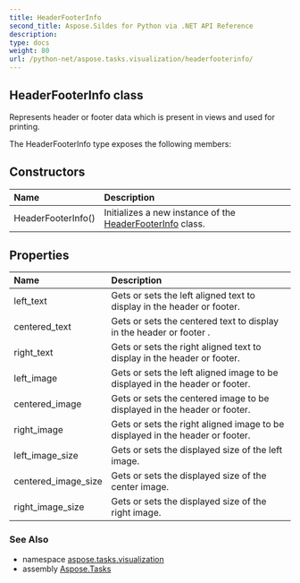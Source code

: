 ```yaml
---
title: HeaderFooterInfo
second_title: Aspose.Sildes for Python via .NET API Reference
description: 
type: docs
weight: 80
url: /python-net/aspose.tasks.visualization/headerfooterinfo/
---
```


## HeaderFooterInfo class

Represents header or footer data which is present in views and used for printing.

The HeaderFooterInfo type exposes the following members:
## Constructors
| Name | Description |
| :- | :- |
|HeaderFooterInfo()|Initializes a new instance of the [HeaderFooterInfo](/python-net/aspose.tasks.visualization/headerfooterinfo/) class.|
## Properties
| Name | Description |
| :- | :- |
|left_text|Gets or sets the left aligned text to display in the header or footer.|
|centered_text|Gets or sets the centered text to display in the header or footer .|
|right_text|Gets or sets the right aligned text to display in the header or footer.|
|left_image|Gets or sets the left aligned image to be displayed in the header or footer.|
|centered_image|Gets or sets the centered image to be displayed in the header or footer.|
|right_image|Gets or sets the right aligned image to be displayed in the header or footer.|
|left_image_size|Gets or sets the displayed size of the left image.|
|centered_image_size|Gets or sets the displayed size of the center image.|
|right_image_size|Gets or sets the displayed size of the right image.|

### See Also

* namespace [aspose.tasks.visualization](/python-net/aspose.tasks.visualization/)
* assembly [Aspose.Tasks](/tasks/python-net/)

